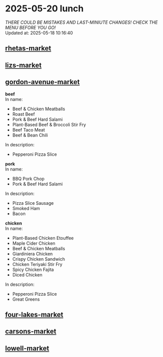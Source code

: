 # 2025-05-20 lunch  
*THERE COULD BE MISTAKES AND LAST-MINIUTE CHANGES! CHECK THE MENU BEFORE YOU GO!*  
Updated at: 2025-05-18 10:16:40  
## [rhetas-market](https://wisc-housingdining.nutrislice.com/menu/rhetas-market/lunch/2025-05-20)  
## [lizs-market](https://wisc-housingdining.nutrislice.com/menu/lizs-market/lunch/2025-05-20)  
## [gordon-avenue-market](https://wisc-housingdining.nutrislice.com/menu/gordon-avenue-market/lunch/2025-05-20)  
**beef**  
In name:   
 - Beef & Chicken Meatballs  
 - Roast Beef  
 - Pork & Beef Hard Salami  
 - Plant-Based Beef & Broccoli Stir Fry  
 - Beef Taco Meat  
 - Beef & Bean Chili  
  
In description:   
 - Pepperoni Pizza Slice  
  
**pork**  
In name:   
 - BBQ Pork Chop  
 - Pork & Beef Hard Salami  
  
In description:   
 - Pizza Slice Sausage  
 - Smoked Ham  
 - Bacon  
  
**chicken**  
In name:   
 - Plant-Based Chicken Etouffee  
 - Maple Cider Chicken  
 - Beef & Chicken Meatballs  
 - Giardiniera Chicken  
 - Crispy Chicken Sandwich  
 - Chicken Teriyaki Stir Fry  
 - Spicy Chicken Fajita  
 - Diced Chicken  
  
In description:   
 - Pepperoni Pizza Slice  
 - Great Greens  
  
## [four-lakes-market](https://wisc-housingdining.nutrislice.com/menu/four-lakes-market/lunch/2025-05-20)  
## [carsons-market](https://wisc-housingdining.nutrislice.com/menu/carsons-market/lunch/2025-05-20)  
## [lowell-market](https://wisc-housingdining.nutrislice.com/menu/lowell-market/lunch/2025-05-20)  
  
